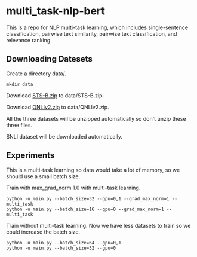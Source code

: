 # multi_task-nlp-bert
This is a repo for NLP multi-task learning, which includes single-sentence classification, pairwise text similarity, pairwise text classification, and relevance ranking.

## Downloading Datesets
Create a directory data/.
```
mkdir data
```

Download [STS-B.zip](https://firebasestorage.googleapis.com/v0/b/mtl-sentence-representations.appspot.com/o/data%2FSTS-B.zip?alt=media&token=bddb94a7-8706-4e0d-a694-1109e12273b5) to data/STS-B.zip.

Download [QNLIv2.zip](https://firebasestorage.googleapis.com/v0/b/mtl-sentence-representations.appspot.com/o/data%2FQNLIv2.zip?alt=media&token=6fdcf570-0fc5-4631-8456-9505272d1601) to data/QNLIv2.zip.

All the three datasets will be unzipped automatically so don't unzip these three files.

SNLI dataset will be downloaded automatically.


## Experiments
This is a multi-task learning so data would take a lot of memory, so we should use a small batch size.

Train with max_grad_norm 1.0 with multi-task learning.
```
python -u main.py --batch_size=32 --gpu=0,1 --grad_max_norm=1 --multi_task
python -u main.py --batch_size=16 --gpu=0 --grad_max_norm=1 --multi_task
```

Train without multi-task learning. Now we have less datasets to train so we could increase the batch size.
```
python -u main.py --batch_size=64 --gpu=0,1
python -u main.py --batch_size=32 --gpu=0

```